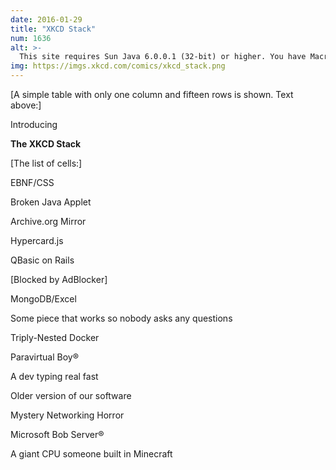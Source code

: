 ```yaml
---
date: 2016-01-29
title: "XKCD Stack"
num: 1636
alt: >-
  This site requires Sun Java 6.0.0.1 (32-bit) or higher. You have Macromedia Java 7.3.8.1¾ (48-bit). Click here [link to java.com main page] to download an installer which will run fine but not really change anything.
img: https://imgs.xkcd.com/comics/xkcd_stack.png
---
```

[A simple table with only one column and fifteen rows is shown. Text above:]

Introducing

**The XKCD Stack**

[The list of cells:]

EBNF/CSS

Broken Java Applet

Archive.org Mirror

Hypercard.js

QBasic on Rails

[Blocked by AdBlocker]

MongoDB/Excel

Some piece that works so nobody asks any questions

Triply-Nested Docker

Paravirtual Boy®

A dev typing real fast

Older version of our software

Mystery Networking Horror

Microsoft Bob Server®

A giant CPU someone built in Minecraft